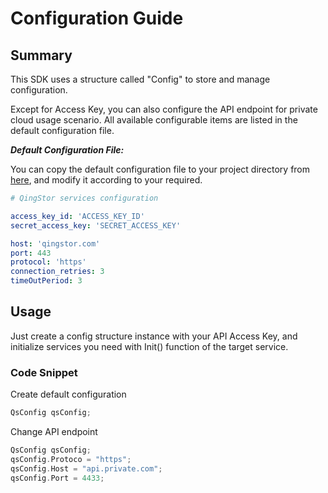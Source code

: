 # Configuration Guide

## Summary

This SDK uses a structure called "Config" to store and manage configuration.

Except for Access Key, you can also configure the API endpoint for private cloud usage scenario. All available configurable items are listed in the default configuration file.

___Default Configuration File:___

You can copy the default configuration file to your project directory from [here](https://github.com/yunify/qingstor-sdk-net/blob/master/src/Config), and modify it according to your required.

``` yaml
# QingStor services configuration

access_key_id: 'ACCESS_KEY_ID'
secret_access_key: 'SECRET_ACCESS_KEY'

host: 'qingstor.com'
port: 443
protocol: 'https'
connection_retries: 3
timeOutPeriod: 3
```

## Usage

Just create a config structure instance with your API Access Key, and initialize services you need with Init() function of the target service.

### Code Snippet

Create default configuration

``` c
QsConfig qsConfig;
``` 

Change API endpoint

``` c
QsConfig qsConfig;
qsConfig.Protoco = "https";
qsConfig.Host = "api.private.com";
qsConfig.Port = 4433;
```

